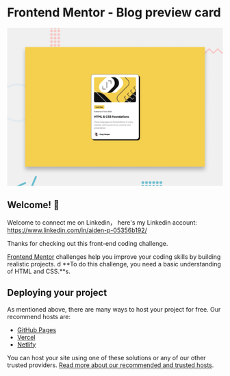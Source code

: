 # Frontend Mentor - Blog preview card

![Design preview for the Blog preview card coding challenge](./preview.jpg)

## Welcome! 👋

Welcome to connect me on Linkedin， here's my Linkedin account: https://www.linkedin.com/in/aiden-p-05356b192/

Thanks for checking out this front-end coding challenge.

[Frontend Mentor](https://www.frontendmentor.io) challenges help you improve your coding skills by building realistic projects.
d
**To do this challenge, you need a basic understanding of HTML and CSS.**s.

## Deploying your project

As mentioned above, there are many ways to host your project for free. Our recommend hosts are:

- [GitHub Pages](https://pages.github.com/)
- [Vercel](https://vercel.com/)
- [Netlify](https://www.netlify.com/)

You can host your site using one of these solutions or any of our other trusted providers. [Read more about our recommended and trusted hosts](https://medium.com/frontend-mentor/frontend-mentor-trusted-hosting-providers-bf000dfebe).
